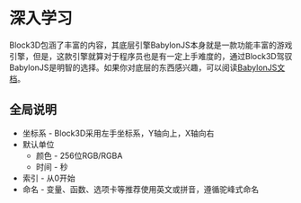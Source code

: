 # 深入学习

Block3D包涵了丰富的内容，其底层引擎BabylonJS本身就是一款功能丰富的游戏引擎，但是，这款引擎就算对于程序员也是有一定上手难度的，通过Block3D驾驭BabylonJS是明智的选择。如果你对底层的东西感兴趣，可以阅读[BabylonJS文档](https://doc.babylonjs.com/)。

## 全局说明

- 坐标系 - Block3D采用左手坐标系，Y轴向上，X轴向右
- 默认单位
  - 颜色 - 256位RGB/RGBA
  - 时间 - 秒
- 索引 - 从0开始
- 命名 - 变量、函数、选项卡等推荐使用英文或拼音，遵循驼峰式命名